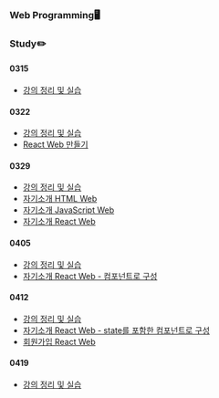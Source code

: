 <div align="center">
</div>

### Web Programming🖥️

### Study✏️

#### 0315
- <a href="https://jcy010905.github.io/React/0315/"> 강의 정리 및 실습 </a></br>

#### 0322
- <a href="https://jcy010905.github.io/React/0322/"> 강의 정리 및 실습 </a></br>
- <a href="https://jcy010905.github.io/React/0322/build/">React Web 만들기</a></br>

#### 0329
- <a href="https://jcy010905.github.io/React/0329(%EC%8B%A4%EC%8A%B5%EA%B3%BC%EC%A0%9C%EC%B6%94%EA%B0%80)/"> 강의 정리 및 실습 </a></br>
- <a href="https://jcy010905.github.io/React/0329/%EA%B3%BC%EC%A0%9C/introduce.html"> 자기소개 HTML Web </a></br>
- <a href="https://jcy010905.github.io/React/0329/%EA%B3%BC%EC%A0%9C/JavascriptVer.html"> 자기소개 JavaScript Web </a></br>
- <a href="https://jcy010905.github.io/React/0329/%EA%B3%BC%EC%A0%9C/build/"> 자기소개 React Web </a></br>

#### 0405
- <a href="https://jcy010905.github.io/React/0405(%EC%8B%A4%EC%8A%B5%EA%B3%BC%EC%A0%9C%EC%B6%94%EA%B0%80)/"> 강의 정리 및 실습 </a></br>
- <a href="https://jcy010905.github.io/React/0405/%EA%B3%BC%EC%A0%9C/build/"> 자기소개 React Web - 컴포넌트로 구성 </a></br>

#### 0412
- <a href="https://jcy010905.github.io/React/0412(%EC%8B%A4%EC%8A%B5%EA%B3%BC%EC%A0%9C%EC%B6%94%EA%B0%80)/"> 강의 정리 및 실습 </a></br>
- <a href="https://jcy010905.github.io/React/0412/%EC%9E%90%EA%B8%B0%EC%86%8C%EA%B0%9C/build/"> 자기소개 React Web - state를 포함한 컴포넌트로 구성 </a></br>
- <a href="https://jcy010905.github.io/React/0412/%ED%9A%8C%EC%9B%90%EA%B0%80%EC%9E%85/build/"> 회원가입 React Web </a></br>

#### 0419
- <a href="https://jcy010905.github.io/React/0419/"> 강의 정리 및 실습 </a></br>
